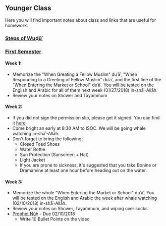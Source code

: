 ## Younger Class

Here you will find important notes about class and links that are useful for homework. 

### [Steps of Wuḍūʾ](https://isocia.github.io/Wu%E1%B8%8D%C5%AB%CA%BE%20Notes)

### [First Semester](https://isocia.github.io/YoungerFirstSemester)

#### Week 1:
* Memorize the "When Greating a Fellow Muslim" duʿāʾ, "When Responding to a Greeting of Fellow Muslim" duʿāʾ, and the first line of the "When Entering the Market or School" duʿāʾ. You will be tested on the English and Arabic for all of them next week (01/27/2018) in-shāʾ-Allāh.
* Review your notes on Shower and Tayammum

#### Week 2:
* If you did not sign the permission slip, please get it signed. You can find it <a href="https://goo.gl/Q1X7M7" target="_blank">here</a>.
* Come bright an early at 8:30 AM to ISOC. We will be going whale watching in-shāʾ-Allāh.
* Don't forget to bring the following: 
  * Closed Toed Shoes
  * Water Bottle
  * Sun Protection (Sunscreen + Hat)
  * Light Jacket
  * If you are prone to sickness, it's suggested that you take Bonine or Dramamine at least one hour before heading out on the water.

#### Week 3:
* Memorize the whole "When Entering the Market or School" duʿāʾ. You will be tested on the English and Arabic the week after whale watching (02/10/2018) in-shāʾ-Allāh.
* Review your notes on Shower, Tayammum, and wiping over socks
* <a href="https://youtu.be/n6dsA7PBECo" target="_blank">Prophet Nūḥ</a> - Due 02/10/2018
    * Write 10 Bullet Points on the video
